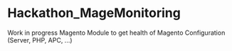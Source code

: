 Hackathon_MageMonitoring
=================

Work in progress Magento Module to get health of Magento Configuration (Server, PHP, APC, ...)
